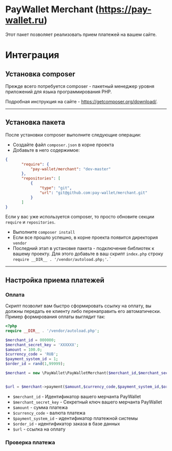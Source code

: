 # PayWallet Merchant (https://pay-wallet.ru)

Этот пакет позволяет реализовать прием платежей на вашем сайте.

# Интеграция

## Установка composer
Прежде всего потребуется composer - пакетный менеджер уровня приложений для языка программирования PHP.
  
Подробная инструкция на сайте - https://getcomposer.org/download/.
___ 
## Установка пакета
После установки composer выполните следующие операции:
* Создайте файл `composer.json` в корне проекта
* Добавьте в него содержимое:
```json
{
       "require": {
           "pay-wallet/merchant": "dev-master"
       },
       "repositories": [
           {
               "type": "git",
               "url": "git@github.com:pay-wallet/merchant.git"
           }
       ]
}
```
Если у вас уже используется composer, то просто обновите секции `require` и `repositories`.
* Выполните `composer install`
* Если все прошло успешно, в корне проекта появится директория `vendor`
* Последний этап в установке пакета - подключение библиотек к вашему проекту.
Для этого добавьте в ваш скрипт `index.php` строку `require __DIR__ . '/vendor/autoload.php;'`.
`
___ 
## Настройка приема платежей
### Оплата
Скрипт позволит вам быстро сформировать ссылку на оплату, вы должны передать ее клиенту либо перенаправить его автоматически.
Пример формирования оплаты выглядит так:
```php
<?php
require __DIR__ . '/vendor/autoload.php';

$merchant_id = 000000;
$merchant_secret_key = 'XXXXXX';
$amount = 100.0;
$currency_code = 'RUB';
$payment_system_id = 1;
$order_id = rand(1,99999);

$merchant = new \PayWallet\PayWalletMerchant($merchant_id,$merchant_secret_key);


$url = $merchant->payment($amount,$currency_code,$payment_system_id,$order_id); 
```

* `$merchant_id` - Идентификатор вашего мерчанта PayWallet
* `$merchant_secret_key` - Секретный ключ вашего мерчанта PayWallet
* `$amount` - сумма платежа
* `$currency_code` - валюта платежа
* `$payment_system_id` - идентификатор платежной системы
* `$order_id` - идентификатор заказа в базе данных
* `$url` - ссылка на оплату

### Проверка платежа



